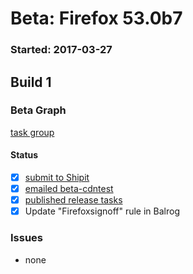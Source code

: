 # Beta: Firefox 53.0b7

### Started: 2017-03-27

## Build 1

### Beta Graph
[task group](https://tools.taskcluster.net/push-inspector/#/D0JuL5JgQTyk6HXBx1l7qw)


#### Status
- [x] [submit to Shipit](https://wiki.mozilla.org/Release:Release_Automation_on_Mercurial:Starting_a_Release#Submit_to_Ship_It)
- [x] [emailed beta-cdntest](../how-tos/relpro.md#1-email-drivers-re-release-live-on-test-channel)
- [x] [published release tasks](../how-tos/relpro.md#3-publish-release)
- [x] Update "Firefoxsignoff" rule in Balrog

### Issues
- none


